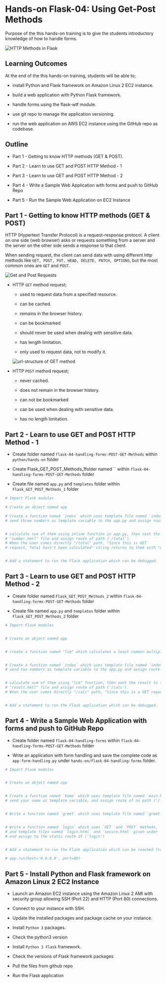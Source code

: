 # Hands-on Flask-04: Using Get-Post Methods

Purpose of the this hands-on training is to give the students introductory knowledge of how to handle forms.

![HTTP Methods in Flask](./http-methods-flask.png)

## Learning Outcomes

At the end of the this hands-on training, students will be able to;

- install Python and Flask framework on Amazon Linux 2 EC2 instance.

- build a web application with Python Flask framework.

- handle forms using the flask-wtf module.

- use git repo to manage the application versioning.

- run the web application on AWS EC2 instance using the GitHub repo as codebase.


## Outline

- Part 1 - Getting to know HTTP methods (GET & POST).

- Part 2 - Learn to use GET and POST HTTP Method - 1

- Part 3 - Learn to use GET and POST HTTP Method - 2

- Part 4 - Write a Sample Web Application with forms and push to GitHub Repo

- Part 5 - Run the Sample Web Application on EC2 Instance


## Part 1 - Getting to know HTTP methods (GET & POST)


HTTP (Hypertext Transfer Protocol) is a request-response protocol. A client on one side (web browser) asks or requests something from a server and the server on the other side sends a response to that client. 

When sending request, the client can send data with using different http methods like `GET, POST, PUT, HEAD, DELETE, PATCH, OPTIONS`, but the most common ones are `GET` and `POST`.

![Get and Post Requests](./get-post-request.jpg)

- HTTP `GET` method request;
    
    - used to request data from a specified resource.

    - can be cached.

    - remains in the browser history.

    - can be bookmarked

    - should never be used when dealing with sensitive data.

    - has length limitation.

    - only used to request data, not to modify it. 

    ![url-structure of GET method](./url-structure.png) 

- HTTP `POST` method request;
    
    - never cached.

    - does not remain in the browser history.

    - can not be bookmarked

    - can be used when dealing with sensitive data.

    - has no length limitation.


## Part 2 - Learn to use GET and POST HTTP Method - 1

- Create folder named `flask-04-handling-forms-POST-GET-Methods` within `python/hands-on` folder

- Create Flask_GET_POST_Methods_1folder named `` within `flask-04-handling-forms-POST-GET-Methods` folder

- Create file named `app.py`  and `templates` folder within `Flask_GET_POST_Methods_1` folder


```python
# Import Flask modules

# Create an object named app

# Create a function named `index` which uses template file named `index.html` 
# send three numbers as template variable to the app.py and assign route of no path ('/') 


# calculate sum of them using inline function in app.py, then sent the result to the 
# "number.hmtl" file and assign route of path ('/total'). 
# When the user comes directly "/total" path, "Since this is GET 
# request, Total hasn't been calculated" string returns to them with "number.html" file


# Add a statement to run the Flask application which can be debugged.

```

## Part 3 - Learn to use GET and POST HTTP Method - 2


- Create folder named `Flask_GET_POST_Methods_2` within `flask-04-handling-forms-POST-GET-Methods` folder

- Create file named `app.py`  and `templates` folder within `Flask_GET_POST_Methods_2` folder


```python
# Import Flask modules


# Create an object named app


# create a function named "lcm" which calculates a least common multiple values of two numbers. 


# Create a function named `index` which uses template file named `index.html` 
# send two numbers as template variable to the app.py and assign route of no path ('/') 


# calculate sum of them using "lcm" function, then sent the result to the 
# "result.hmtl" file and assign route of path ('/calc'). 
# When the user comes directly "/calc" path, "Since this is a GET request, LCM has not been calculated" string returns to them with "result.html" file


# Add a statement to run the Flask application which can be debugged.

```


## Part 4 - Write a Sample Web Application with forms and push to GitHub Repo

- Create folder named `flask-04-handling-forms` within `flask-04-handling-forms-POST-GET-Methods` folder

- Write an application with form handling and save the complete code as `app-form-handling.py` under `hands-on/flask-04-handling-forms` folder.

```python
# Import Flask modules


# Create an object named app


# Create a function named `home` which uses template file named `main.html` given under `templates` folder,
# send your name as template variable, and assign route of no path ('/')


# Write a function named `greet` which uses template file named `greet.html` given under `templates` folder


# Write a function named `login` which uses `GET` and `POST` methods, 
# and template files named `login.html` and `secure.html` given under `templates` folder 
# and assign to the static route of ('login')


# Add a statement to run the Flask application which can be reached from any host on port 80.

# app.run(host='0.0.0.0', port=80)
```


## Part 5 - Install Python and Flask framework on Amazon Linux 2 EC2 Instance 

- Launch an Amazon EC2 instance using the Amazon Linux 2 AMI with security group allowing SSH (Port 22) and HTTP (Port 80) connections.

- Connect to your instance with SSH.

- Update the installed packages and package cache on your instance.

- Install `Python 3` packages.

- Check the python3 version

- Install `Python 3 Flask` framework.

- Check the versions of Flask framework packages

- Pull the files from github repo

- Run the Flask application


